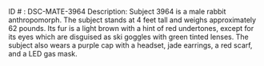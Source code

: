 ID # : DSC-MATE-3964
Description: Subject 3964 is a male rabbit anthropomorph. The subject stands at 4 feet tall and weighs approximately 62 pounds. Its fur is a light brown with a hint of red undertones, except for its eyes which are disguised as ski goggles with green tinted lenses. The subject also wears a purple cap with a headset, jade earrings, a red scarf, and a LED gas mask.